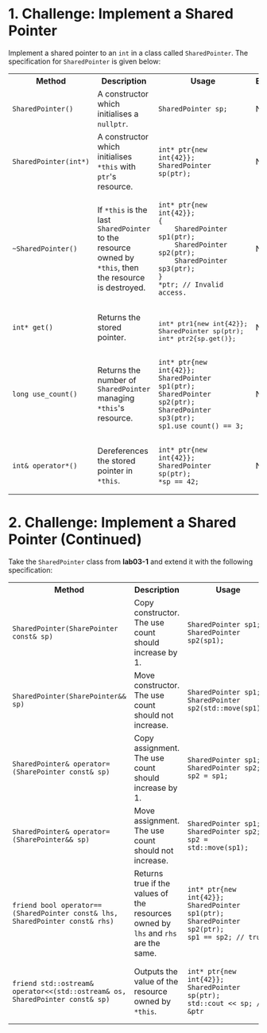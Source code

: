 # 1. Challenge: Implement a Shared Pointer

Implement a shared pointer to an `int` in a class called `SharedPointer`. The specification for `SharedPointer` is given below:

<table>
    <tr>
        <th>Method</th>
        <th>Description</th>
        <th>Usage</th>
        <th>Exceptions</th>
    </tr>
    <tr>
        <td><code>SharedPointer()</code></td>
        <td>A constructor which initialises a <code>nullptr</code>.</td>
        <td><pre><code>SharedPointer sp;</code></pre></td>
        <td>None</td>
    </tr>
    <tr>
        <td><code>SharedPointer(int*)</code></td>
        <td>A constructor which initialises <code>*this</code> with <code>ptr</code>'s resource.</td>
        <td><pre><code>int* ptr{new int{42}};
SharedPointer sp(ptr);</code></pre></td>
        <td>None</td>
    </tr>
    <tr>
        <td><code>~SharedPointer()</code></td>
        <td>If <code>*this</code> is the last <code>SharedPointer</code> to the resource owned by <code>*this</code>, then the resource is destroyed.</td>
        <td><pre><code>int* ptr{new int{42}};
{
    SharedPointer sp1(ptr);
    SharedPointer sp2(ptr);
    SharedPointer sp3(ptr);
}
*ptr; // Invalid access.</code></pre></td>
        <td>None</td>
    </tr>
    <tr>
        <td><code>int* get()</code></td>
        <td>Returns the stored pointer.</td>
        <td><pre></code>
int* ptr1{new int{42}};
SharedPointer sp(ptr);
int* ptr2{sp.get()};</pre></code></td>
        <td>None</td>
    </tr>
    <tr>
        <td><code>long use_count()</code></td>
        <td>Returns the number of <code>SharedPointer</code> managing <code>*this</code>'s resource.</td>
        <td><pre><code>int* ptr{new int{42}};
SharedPointer sp1(ptr);
SharedPointer sp2(ptr);
SharedPointer sp3(ptr);
sp1.use_count() == 3;</code></pre></td>
        <td>None</td>
    </tr>
    <tr>
        <td><code>int& operator*()</code></td>
        <td>Dereferences the stored pointer in <code>*this</code>.</td>
        <td><pre><code>int* ptr{new int{42}};
SharedPointer sp(ptr);
*sp == 42;</code></pre></td>
        <td>None</td>
    </tr>
</table>

# 2. Challenge: Implement a Shared Pointer (Continued)

Take the `SharedPointer` class from **lab03-1** and extend it with the following specification:

<table>
    <tr>
        <th>Method</th>
        <th>Description</th>
        <th>Usage</th>
        <th>Exceptions</th>
    </tr>
    <tr>
        <td><code>SharedPointer(SharePointer const& sp)</code></td>
        <td>Copy constructor. The use count should increase by 1.</td>
        <td><pre><code>SharedPointer sp1;
SharedPointer sp2(sp1);</code></pre></td>
        <td>None</td>
    </tr>
    <tr>
        <td><code>SharedPointer(SharePointer&& sp)</code></td>
        <td>Move constructor. The use count should not increase.</td>
        <td><pre><code>SharedPointer sp1;
SharedPointer sp2(std::move(sp1));</code></pre></td>
        <td>None</td>
    </tr>
    <tr>
        <td><code>SharedPointer& operator=(SharePointer const& sp)</code></td>
        <td>Copy assignment. The use count should increase by 1.</td>
        <td><pre><code>SharedPointer sp1;
SharedPointer sp2;
sp2 = sp1;</code></pre></td>
        <td>None</td>
    </tr>
    <tr>
        <td><code>SharedPointer& operator=(SharePointer&& sp)</code></td>
        <td>Move assignment. The use count should not increase.</td>
        <td><pre><code>SharedPointer sp1;
SharedPointer sp2;
sp2 = std::move(sp1);</code></pre></td>
        <td>None</td>
    </tr>
    <tr>
        <td><code>friend bool operator==(SharedPointer const& lhs, SharedPointer const& rhs)</code></td>
        <td>Returns true if the values of the resources owned by <code>lhs</code> and <code>rhs</code> are the same.</td>
        <td><pre><code>int* ptr{new int{42}};
SharedPointer sp1(ptr);
SharedPointer sp2(ptr);
sp1 == sp2; // true</code></pre></td>
        <td>None</td>
    </tr>
    <tr>
        <td><code>friend std::ostream& operator&lt;&lt;(std::ostream& os, SharedPointer const& sp)</code></td>
        <td>Outputs the value of the resource owned by <code>*this</code>.</td>
        <td><pre><code>int* ptr{new int{42}};
SharedPointer sp(ptr);
std::cout &lt;&lt; sp; // &ptr</code></pre></td>
        <td>None</td>
    </tr>
</table>
